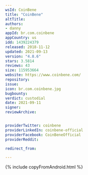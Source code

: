 ```yaml
---
wsId: CoinBene
title: "CoinBene"
altTitle: 
authors:
- danny
appId: br.com.coinbene
appCountry: us
idd: 1439224379
released: 2018-11-12
updated: 2021-09-13
version: "4.8.6"
stars: 3.5814
reviews: 43
size: 115953664
website: https://www.coinbene.com/
repository: 
issue: 
icon: br.com.coinbene.jpg
bugbounty: 
verdict: custodial
date: 2021-09-11
signer: 
reviewArchive:


providerTwitter: coinbene
providerLinkedIn: coinbene-official
providerFacebook: CoinBeneOfficial
providerReddit: 

redirect_from:

---
```


{% include copyFromAndroid.html %}
